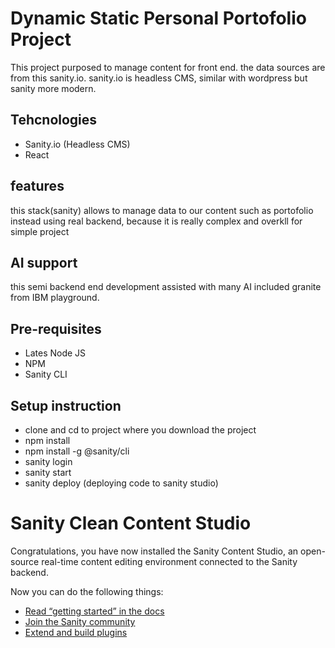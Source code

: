 # Dynamic Static Personal Portofolio Project

This project purposed to manage content for front end. the data sources are from this sanity.io. sanity.io is headless CMS, similar with wordpress but sanity more modern.

## Tehcnologies

- Sanity.io (Headless CMS)
- React

## features

this stack(sanity) allows to manage data to our content such as portofolio instead using real backend, because it is really complex and overkll for simple project

## AI support

this semi backend end development assisted with many AI included granite from IBM playground.

## Pre-requisites

- Lates Node JS
- NPM
- Sanity CLI

## Setup instruction

- clone and cd to project where you download the project
- npm install
- npm install -g @sanity/cli
- sanity login
- sanity start
- sanity deploy (deploying code to sanity studio)

# Sanity Clean Content Studio

Congratulations, you have now installed the Sanity Content Studio, an open-source real-time content editing environment connected to the Sanity backend.

Now you can do the following things:

- [Read “getting started” in the docs](https://www.sanity.io/docs/introduction/getting-started?utm_source=readme)
- [Join the Sanity community](https://www.sanity.io/community/join?utm_source=readme)
- [Extend and build plugins](https://www.sanity.io/docs/content-studio/extending?utm_source=readme)
